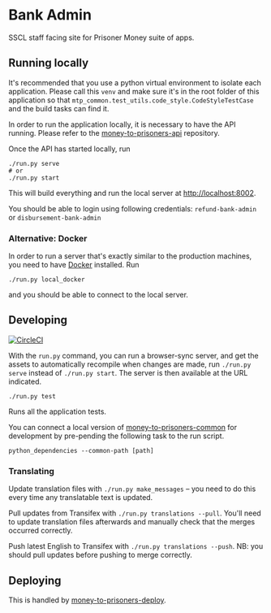 # Bank Admin

SSCL staff facing site for Prisoner Money suite of apps.

## Running locally

It's recommended that you use a python virtual environment to isolate each application.
Please call this `venv` and make sure it's in the root folder of this application so that
`mtp_common.test_utils.code_style.CodeStyleTestCase` and the build tasks can find it.

In order to run the application locally, it is necessary to have the API running.
Please refer to the [money-to-prisoners-api](https://github.com/ministryofjustice/money-to-prisoners-api/) repository.

Once the API has started locally, run

```
./run.py serve
# or
./run.py start
```

This will build everything and run the local server at [http://localhost:8002](http://localhost:8002).

You should be able to login using following credentials: `refund-bank-admin` or `disbursement-bank-admin`

### Alternative: Docker

In order to run a server that's exactly similar to the production machines,
you need to have [Docker](https://www.docker.com/products/developer-tools) installed. Run

```
./run.py local_docker
```

and you should be able to connect to the local server.

## Developing

[![CircleCI](https://circleci.com/gh/ministryofjustice/money-to-prisoners-bank-admin.svg?style=svg)](https://circleci.com/gh/ministryofjustice/money-to-prisoners-bank-admin)

With the `run.py` command, you can run a browser-sync server, and get the assets
to automatically recompile when changes are made, run `./run.py serve` instead of
`./run.py start`. The server is then available at the URL indicated.

```
./run.py test
```

Runs all the application tests.

You can connect a local version of [money-to-prisoners-common](https://github.com/ministryofjustice/money-to-prisoners-common/)
for development by pre-pending the following task to the run script.

```
python_dependencies --common-path [path]
```

### Translating

Update translation files with `./run.py make_messages` – you need to do this every time any translatable text is updated.

Pull updates from Transifex with `./run.py translations --pull`.
You'll need to update translation files afterwards and manually check that the merges occurred correctly.

Push latest English to Transifex with `./run.py translations --push`.
NB: you should pull updates before pushing to merge correctly.

## Deploying

This is handled by [money-to-prisoners-deploy](https://github.com/ministryofjustice/money-to-prisoners-deploy/).
